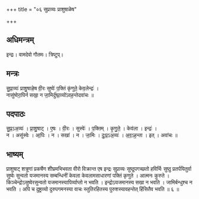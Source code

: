 +++
title = "०६ सुप्राव्यः प्राशुषाळेष"

+++
## अधिमन्त्रम्
इन्द्रः। वामदेवो गौतमः। त्रिष्टुप्।

## मन्त्रः
सु॒प्रा॒व्यः॑ प्राशु॒षाळे॒ष वी॒रः सुष्वेः॑ प॒क्तिं कृ॑णुते॒ केव॒लेन्द्रः॑ ।  
नासु॑ष्वेरा॒पिर्न सखा॒ न जा॒मिर्दु॑ष्प्रा॒व्यो॑ऽवह॒न्तेदवा॑चः ॥

## पदपाठः
सु॒प्र॒ऽअ॒व्यः॑ । प्रा॒शु॒षाट् । ए॒षः । वी॒रः । सुस्वेः॑ । प॒क्तिम् । कृ॒णु॒ते॒ । केव॑ला । इन्द्रः॑ ।  
न । असु॑स्वेः । आ॒पिः । न । सखा॑ । न । जा॒मिः । दुः॒प्र॒ऽअ॒व्यः॑ । अ॒व॒ऽह॒न्ता । इत् । अवा॑चः ॥

## भाष्यम्
प्राशुषाट् शत्रूणां प्रकर्षेण शीघ्रमभिभवता वीरो विक्रान्त एष इन्द्रः सुप्राव्यः सुष्ठूपगच्छतो हविर्भिः सुष्ठु प्रतर्पयितुर्वा सुष्वेः सुन्वतो यजमानस्य सम्बन्धिनीं केवला केवलामसाधारणां पक्तिं कृणुते । आत्मनः कुरुते । किञ्चेन्द्रोऽसुष्वेरसुन्वतो यजमानस्यापिर्व्याप्तो न भवति । इन्द्रोऽयजमानस्य सखा न भवति । जामिर्बन्धुश्च न भवति । अपि च दुष्ट्राव्यो दुरुपगमनस्या वाचः स्तुतिरहितस्य पुरुशस्यावहन्तेत् हिंसितैव भवति ॥ ६ ॥